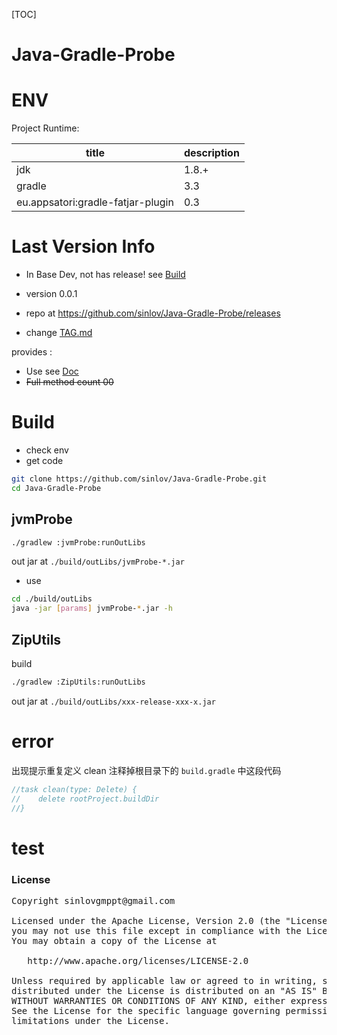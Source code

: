 [TOC]

# Java-Gradle-Probe

# ENV

Project Runtime:

|title|description|
|-----|-----------|
|jdk|1.8.+|
|gradle|3.3|
|eu.appsatori:gradle-fatjar-plugin|0.3|


# Last Version Info

- In Base Dev, not has release! see [Build](https://github.com/sinlov/Java-Gradle-Probe#build)

- version 0.0.1
- repo at https://github.com/sinlov/Java-Gradle-Probe/releases
- change [TAG.md](TAG.md)

provides :

- Use see [Doc](Doc/preface.md)
- ~~Full method count 00~~

# Build

- check env
- get code

```sh
git clone https://github.com/sinlov/Java-Gradle-Probe.git
cd Java-Gradle-Probe
```

## jvmProbe

```sh
./gradlew :jvmProbe:runOutLibs
```

out jar at `./build/outLibs/jvmProbe-*.jar`

- use

```sh
cd ./build/outLibs
java -jar [params] jvmProbe-*.jar -h
```

## ZipUtils

build

```sh
./gradlew :ZipUtils:runOutLibs
```

out jar at `./build/outLibs/xxx-release-xxx-x.jar`


#  error

出现提示重复定义 clean 注释掉根目录下的 `build.gradle` 中这段代码

```gradle
//task clean(type: Delete) {
//    delete rootProject.buildDir
//}
```


# test

### License

<pre>
Copyright sinlovgmppt@gmail.com

Licensed under the Apache License, Version 2.0 (the "License");
you may not use this file except in compliance with the License.
You may obtain a copy of the License at

   http://www.apache.org/licenses/LICENSE-2.0

Unless required by applicable law or agreed to in writing, software
distributed under the License is distributed on an "AS IS" BASIS,
WITHOUT WARRANTIES OR CONDITIONS OF ANY KIND, either express or implied.
See the License for the specific language governing permissions and
limitations under the License.
</pre>
